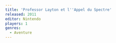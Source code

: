 ```yaml
---
title: 'Professor Layton et l''Appel du Spectre'
released: 2011
editor: Nintendo
players: 1
genres:
  - Aventure
---
```


